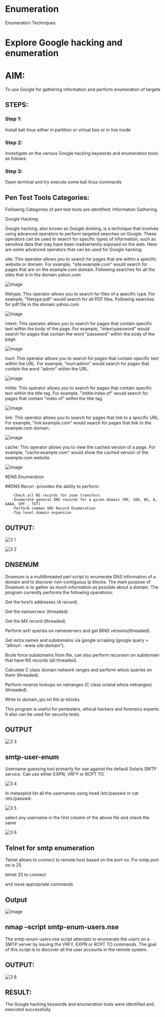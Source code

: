 # Enumeration
Enumeration Techniques

# Explore Google hacking and enumeration 

# AIM:

To use Google for gathering information and perform enumeration of targets

## STEPS:

### Step 1:

Install kali linux either in partition or virtual box or in live mode

### Step 2:

Investigate on the various Google hacking keywords and enumeration tools as follows:


### Step 3:
Open terminal and try execute some kali linux commands

## Pen Test Tools Categories:  

Following Categories of pen test tools are identified:
Information Gathering.

Google Hacking:

Google hacking, also known as Google dorking, is a technique that involves using advanced operators to perform targeted searches on Google. These operators can be used to search for specific types of information, such as sensitive data that may have been inadvertently exposed on the web. Here are some advanced operators that can be used for Google hacking:

site: This operator allows you to search for pages that are within a specific website or domain. For example, "site:example.com" would search for pages that are on the example.com domain.
Following searches for all the sites that is in the domain yahoo.com

![image](https://github.com/Kaviarasu510/Enumeration/assets/119392695/483aafbf-aa4a-4762-adff-0d1941040e85)


filetype: This operator allows you to search for files of a specific type. For example, "filetype:pdf" would search for all PDF files.
Following searches for pdf file in the domain yahoo.com

![image](https://github.com/Kaviarasu510/Enumeration/assets/119392695/965087e6-5d0a-48d3-970b-0840040e84e0)


intext: This operator allows you to search for pages that contain specific text within the body of the page. For example, "intext:password" would search for pages that contain the word "password" within the body of the page.

![image](https://github.com/Kaviarasu510/Enumeration/assets/119392695/341dabea-3877-4edf-b6f7-e568e38a607b)


inurl: This operator allows you to search for pages that contain specific text within the URL. For example, "inurl:admin" would search for pages that contain the word "admin" within the URL.

![image](https://github.com/Kaviarasu510/Enumeration/assets/119392695/f2ceb562-b4be-41de-b3fb-4380c4a10aa0)


intitle: This operator allows you to search for pages that contain specific text within the title tag. For example, "intitle:index of" would search for pages that contain "index of" within the title tag.

![image](https://github.com/Kaviarasu510/Enumeration/assets/119392695/947124ba-a4aa-4acb-a3df-7f43d6c54716)


link: This operator allows you to search for pages that link to a specific URL. For example, "link:example.com" would search for pages that link to the example.com domain.

![image](https://github.com/Kaviarasu510/Enumeration/assets/119392695/4a2140f2-2fca-4f89-bd4a-832ab31be876)


cache: This operator allows you to view the cached version of a page. For example, "cache:example.com" would show the cached version of the example.com website.

![image](https://github.com/Kaviarasu510/Enumeration/assets/119392695/c9c84b0d-d095-477a-b0a9-ee31e2f77706)

 
#DNS Enumeration


##DNS Recon
  -provides the ability to perform:
  
       -Check all NS records for zone transfers     
       -Enumerate general DNS records for a given domain (MX, SOA, NS, A, AAAA, SPF , TXT)
       -Perform common SRV Record Enumeration
       -Top level domain expansion
## OUTPUT:

![3 1](https://github.com/Kaviarasu510/Enumeration/assets/119392695/60b16b2c-29b4-4040-b5f0-3523a8f18fc0)

![3 2](https://github.com/Kaviarasu510/Enumeration/assets/119392695/8ac1cbc5-5ad8-4397-ad68-de0c6e924369)



## DNSENUM

Dnsenum is a multithreaded perl script to enumerate DNS information of a domain and to discover non-contiguous ip blocks. The main purpose of Dnsenum is to gather as much information as possible about a domain. The program currently performs the following operations:

Get the host’s addresses (A record).

Get the namservers (threaded).

Get the MX record (threaded).

Perform axfr queries on nameservers and get BIND versions(threaded).

Get extra names and subdomains via google scraping (google query = “allinurl: -www site:domain”).

Brute force subdomains from file, can also perform recursion on subdomain that have NS records (all threaded).

Calculate C class domain network ranges and perform whois queries on them (threaded).

Perform reverse lookups on netranges (C class or/and whois netranges) (threaded).

Write to domain_ips.txt file ip-blocks.

This program is useful for pentesters, ethical hackers and forensics experts. It also can be used for security tests.

## OUTPUT

![3 3](https://github.com/Kaviarasu510/Enumeration/assets/119392695/ef44cb9c-0666-48c4-a92b-6be669f11207)

## smtp-user-enum

Username guessing tool primarily for use against the default Solaris SMTP service. Can use either EXPN, VRFY or RCPT TO.

![3 4](https://github.com/Kaviarasu510/Enumeration/assets/119392695/de1cd343-785b-42ae-82b0-4746a473cb7c)

In metasploit list all the usernames using head /etc/passwd or cat /etc/passwd:

![3 5](https://github.com/Kaviarasu510/Enumeration/assets/119392695/ef0bdb6d-f6cb-47c4-a0db-49e43e930662)

select any username in the first column of the above file and check the same

![3 6](https://github.com/Kaviarasu510/Enumeration/assets/119392695/c4a2e35e-9dc4-46f3-9e4f-99f807b9dba8)


## Telnet for smtp enumeration
 
Telnet allows to connect to remote host based on the port no. For smtp port no is 25

telnet <host address> 25 to connect

and issue appropriate commands
  
## Output

![image](https://github.com/Kaviarasu510/Enumeration/assets/119392695/aaeaee70-00ec-4b9d-970d-0dc8235e7130)

  
## nmap –script smtp-enum-users.nse <hostname>

The smtp-enum-users.nse script attempts to enumerate the users on a SMTP server by issuing the VRFY, EXPN or RCPT TO commands. The goal of this script is to discover all the user accounts in the remote system.

## OUTPUT:

![3 8](https://github.com/Kaviarasu510/Enumeration/assets/119392695/cd2d5375-f08c-469b-a07f-aebfddb8f19c)

          
## RESULT:
The Google hacking keywords and enumeration tools were identified and executed successfully

